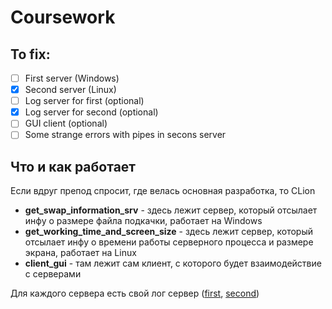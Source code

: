 # Coursework

## To fix: 

- [ ] First server (Windows)
- [x] Second server (Linux)
- [ ] Log server for first (optional)
- [x] Log server for second (optional)
- [ ] GUI client (optional)
- [ ] Some strange errors with pipes in secons server 

## Что и как работает 

Если вдруг препод спросит, где велась основная разработка, то CLion

- __get_swap_information_srv__ - здесь лежит сервер, который отсылает инфу о размере файла подкачки, работает на Windows
- __get_working_time_and_screen_size__ - здесь лежит сервер, который отсылает инфу о времени работы серверного процесса и размере экрана, работает на Linux
- __client_gui__ - там лежит сам клиент, с которого будет взаимодействие с серверами

Для каждого сервера есть свой лог сервер ([first](first/log_srv), [second](second/log_srv))

